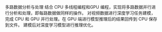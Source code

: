 多路数据分析与处理
结合 CPU 多线程编程和GPU 编程，实现将多路数据并行进行分析和处理，即每路数据做同样的操作。
对视频数据进行深度学习任务建模，完成 CPU 和 GPU 并行处理。在 GPU 端进行模型推理后的结果回传到 CPU 保存到文件。
建模后对深度学习模型进行推理优化。
